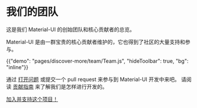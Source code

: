 # 我们的团队

<p class="description">这是我们 Material-UI 的创始团队和核心贡献者的总览。</p>

Material-UI 是由一群宝贵的核心贡献者维护的，它也得到了社区的大量支持和参与。

{{"demo": "pages/discover-more/team/Team.js", "hideToolbar": true, "bg": "inline"}}

通过 [打开问题](https://github.com/mui-org/material-ui/issues/new) 或提交一个 pull request 来参与到 Material-UI 开发中来吧。 请阅读 [贡献指南](https://github.com/mui-org/material-ui/blob/HEAD/CONTRIBUTING.md) 来了解我们是怎样进行开发的。

[加入并支持这个项目！](/getting-started/faq/#material-ui-is-awesome-how-can-i-support-the-project)
